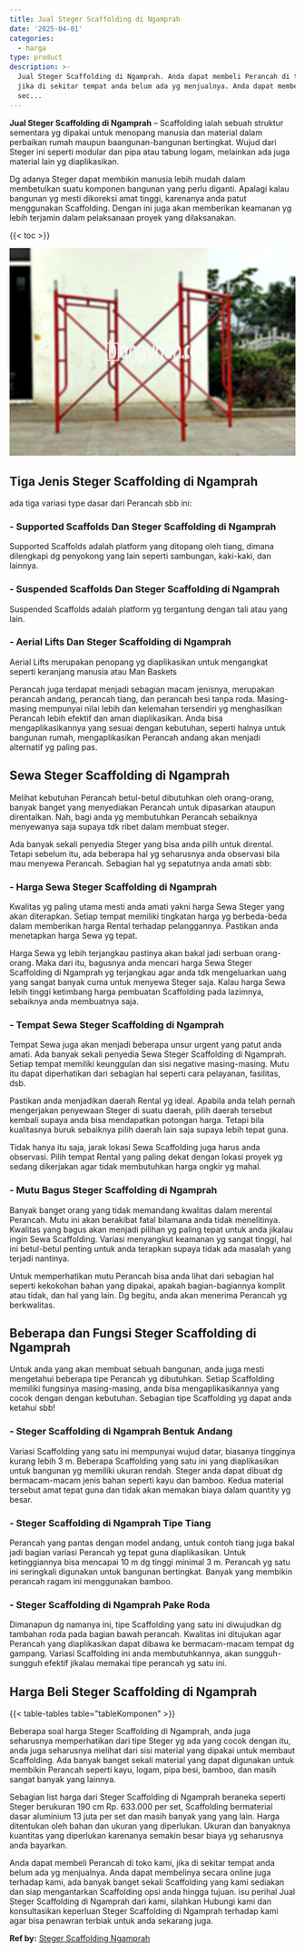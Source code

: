 ```yaml
---
title: Jual Steger Scaffolding di Ngamprah
date: '2025-04-01'
categories:
  - harga
type: product
description: >-
  Jual Steger Scaffolding di Ngamprah. Anda dapat membeli Perancah di toko kami,
  jika di sekitar tempat anda belum ada yg menjualnya. Anda dapat membelinya
  sec...
---
```


**Jual Steger Scaffolding di Ngamprah** – Scaffolding ialah sebuah struktur sementara yg dipakai untuk menopang manusia dan material dalam perbaikan rumah maupun baangunan-bangunan bertingkat. Wujud dari Steger ini seperti modular dan pipa atau tabung logam, melainkan ada juga material lain yg diaplikasikan.

Dg adanya Steger dapat membikin manusia lebih mudah dalam membetulkan suatu komponen bangunan yang perlu diganti. Apalagi kalau bangunan yg mesti dikoreksi amat tinggi, karenanya anda patut menggunakan Scaffolding. Dengan ini juga akan memberikan keamanan yg lebih terjamin dalam pelaksanaan proyek yang dilaksanakan.

{{< toc >}}

![Jual Steger Scaffolding di Ngamprah](/images/sewa-scaffolding-steger-27.png)

## Tiga Jenis Steger Scaffolding di Ngamprah

ada tiga variasi type dasar dari Perancah sbb ini:

### \- Supported Scaffolds Dan Steger Scaffolding di Ngamprah

Supported Scaffolds adalah platform yang ditopang oleh tiang, dimana dilengkapi dg penyokong yang lain seperti sambungan, kaki-kaki, dan lainnya.

### \- Suspended Scaffolds Dan Steger Scaffolding di Ngamprah

Suspended Scaffolds adalah platform yg tergantung dengan tali atau yang lain.

### \- Aerial Lifts Dan Steger Scaffolding di Ngamprah

Aerial Lifts merupakan penopang yg diaplikasikan untuk mengangkat seperti keranjang manusia atau Man Baskets

Perancah juga terdapat menjadi sebagian macam jenisnya, merupakan perancah andang, perancah tiang, dan perancah besi tanpa roda. Masing-masing mempunyai nilai lebih dan kelemahan tersendiri yg menghasilkan Perancah lebih efektif dan aman diaplikasikan. Anda bisa mengaplikasikannya yang sesuai dengan kebutuhan, seperti halnya untuk bangunan rumah, mengaplikasikan Perancah andang akan menjadi alternatif yg paling pas.

## Sewa Steger Scaffolding di Ngamprah

Melihat kebutuhan Perancah betul-betul dibutuhkan oleh orang-orang, banyak banget yang menyediakan Perancah untuk dipasarkan ataupun direntalkan. Nah, bagi anda yg membutuhkan Perancah sebaiknya menyewanya saja supaya tdk ribet dalam membuat steger.

Ada banyak sekali penyedia Steger yang bisa anda pilih untuk dirental. Tetapi sebelum itu, ada beberapa hal yg seharusnya anda observasi bila mau menyewa Perancah. Sebagian hal yg sepatutnya anda amati sbb:

### \- Harga Sewa Steger Scaffolding di Ngamprah

Kwalitas yg paling utama mesti anda amati yakni harga Sewa Steger yang akan diterapkan. Setiap tempat memiliki tingkatan harga yg berbeda-beda dalam memberikan harga Rental terhadap pelanggannya. Pastikan anda menetapkan harga Sewa yg tepat.

Harga Sewa yg lebih terjangkau pastinya akan bakal jadi serbuan orang-orang. Maka dari itu, bagusnya anda mencari harga Sewa Steger Scaffolding di Ngamprah yg terjangkau agar anda tdk mengeluarkan uang yang sangat banyak cuma untuk menyewa Steger saja. Kalau harga Sewa lebih tinggi ketimbang harga pembuatan Scaffolding pada lazimnya, sebaiknya anda membuatnya saja.

### \- Tempat Sewa Steger Scaffolding di Ngamprah

Tempat Sewa juga akan menjadi beberapa unsur urgent yang patut anda amati. Ada banyak sekali penyedia Sewa Steger Scaffolding di Ngamprah. Setiap tempat memiliki keunggulan dan sisi negative masing-masing. Mutu itu dapat diperhatikan dari sebagian hal seperti cara pelayanan, fasilitas, dsb.

Pastikan anda menjadikan daerah Rental yg ideal. Apabila anda telah pernah mengerjakan penyewaan Steger di suatu daerah, pilih daerah tersebut kembali supaya anda bisa mendapatkan potongan harga. Tetapi bila kualitasnya buruk sebaiknya pilih daerah lain saja supaya lebih tepat guna.

Tidak hanya itu saja, jarak lokasi Sewa Scaffolding juga harus anda observasi. Pilih tempat Rental yang paling dekat dengan lokasi proyek yg sedang dikerjakan agar tidak membutuhkan harga ongkir yg mahal.

### \- Mutu Bagus Steger Scaffolding di Ngamprah

Banyak banget orang yang tidak memandang kwalitas dalam merental Perancah. Mutu ini akan berakibat fatal bilamana anda tidak menelitinya. Kwalitas yang bagus akan menjadi pilihan yg paling tepat untuk anda jikalau ingin Sewa Scaffolding. Variasi menyangkut keamanan yg sangat tinggi, hal ini betul-betul penting untuk anda terapkan supaya tidak ada masalah yang terjadi nantinya.

Untuk memperhatikan mutu Perancah bisa anda lihat dari sebagian hal seperti kekokohan bahan yang dipakai, apakah bagian-bagiannya komplit atau tidak, dan hal yang lain. Dg begitu, anda akan menerima Perancah yg berkwalitas.

## Beberapa dan Fungsi Steger Scaffolding di Ngamprah

Untuk anda yang akan membuat sebuah bangunan, anda juga mesti mengetahui beberapa tipe Perancah yg dibutuhkan. Setiap Scaffolding memiliki fungsinya masing-masing, anda bisa mengaplikasikannya yang cocok dengan dengan kebutuhan. Sebagian tipe Scaffolding yg dapat anda ketahui sbb!

### \- Steger Scaffolding di Ngamprah Bentuk Andang

Variasi Scaffolding yang satu ini mempunyai wujud datar, biasanya tingginya kurang lebih 3 m. Beberapa Scaffolding yang satu ini yang diaplikasikan untuk bangunan yg memiliki ukuran rendah. Steger anda dapat dibuat dg bermacam-macam jenis bahan seperti kayu dan bamboo. Kedua material tersebut amat tepat guna dan tidak akan memakan biaya dalam quantity yg besar.

### \- Steger Scaffolding di Ngamprah Tipe Tiang

Perancah yang pantas dengan model andang, untuk contoh tiang juga bakal jadi bagian variasi Perancah yg tepat guna diaplikasikan. Untuk ketinggiannya bisa mencapai 10 m dg tinggi minimal 3 m. Perancah yg satu ini seringkali digunakan untuk bangunan bertingkat. Banyak yang membikin perancah ragam ini menggunakan bamboo.

### \- Steger Scaffolding di Ngamprah Pake Roda

Dimanapun dg namanya ini, tipe Scaffolding yang satu ini diwujudkan dg tambahan roda pada bagian bawah perancah. Kwalitas ini ditujukan agar Perancah yang diaplikasikan dapat dibawa ke bermacam-macam tempat dg gampang. Variasi Scaffolding ini anda membutuhkannya, akan sungguh-sungguh efektif jikalau memakai tipe perancah yg satu ini.

## Harga Beli Steger Scaffolding di Ngamprah

{{< table-tables table="tableKomponen" >}}

Beberapa soal harga Steger Scaffolding di Ngamprah, anda juga seharusnya memperhatikan dari tipe Steger yg ada yang cocok dengan itu, anda juga seharusnya melihat dari sisi material yang dipakai untuk membaut Scaffolding. Ada banyak banget sekali material yang dapat digunakan untuk membikin Perancah seperti kayu, logam, pipa besi, bamboo, dan masih sangat banyak yang lainnya.

Sebagian list harga dari Steger Scaffolding di Ngamprah beraneka seperti Steger berukuran 190 cm Rp. 633.000 per set, Scaffolding bermaterial dasar aluminium 13 juta per set dan masih banyak yang yang lain. Harga ditentukan oleh bahan dan ukuran yang diperlukan. Ukuran dan banyaknya kuantitas yang diperlukan karenanya semakin besar biaya yg seharusnya anda bayarkan.

Anda dapat membeli Perancah di toko kami, jika di sekitar tempat anda belum ada yg menjualnya. Anda dapat membelinya secara online juga terhadap kami, ada banyak banget sekali Scaffolding yang kami sediakan dan siap mengantarkan Scaffolding opsi anda hingga tujuan. isu perihal Jual Steger Scaffolding di Ngamprah dari kami, silahkan Hubungi kami dan konsultasikan keperluan Steger Scaffolding di Ngamprah terhadap kami agar bisa penawran terbiak untuk anda sekarang juga.

**Ref by:** [Steger Scaffolding Ngamprah](https://id.wikipedia.org/wiki/Steger)
